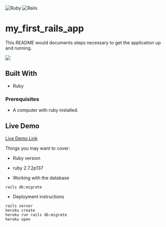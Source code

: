 <img alt="Ruby" src="https://img.shields.io/badge/ruby-%23CC342D.svg?&style=for-the-badge&logo=ruby&logoColor=white"/>
<img alt="Rails" src="https://img.shields.io/badge/rails%20-%23CC0000.svg?&style=for-the-badge&logo=ruby-on-rails&logoColor=white"/>

# my_first_rails_app

This README would documents steps necessary to get the
application up and running.

![](https://img.shields.io/badge/Microverse-blueviolet)

## Built With
- Ruby

### Prerequisites
- A computer with ruby installed.

## Live Demo

[Live Demo Link](https://shielded-headland-69411.herokuapp.com/)

Things you may want to cover:

* Ruby version
- ruby 2.7.2p137

* Working with the database
```
rails db:migrate
```

* Deployment instructions
```
rails server
heroku create
heroku run rails db:migrate
heroku open
```
